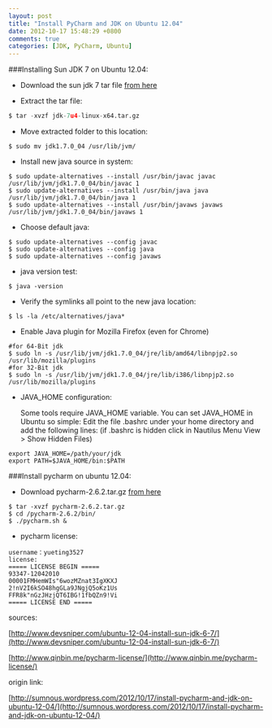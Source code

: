 ```yaml
---
layout: post
title: "Install PyCharm and JDK on Ubuntu 12.04"
date: 2012-10-17 15:48:29 +0800
comments: true
categories: [JDK, PyCharm, Ubuntu]
---
```


###Installing Sun JDK 7 on Ubuntu 12.04:


+ Download the sun jdk 7 tar file [from here](http://www.oracle.com/technetwork/java/javase/downloads/jdk7u7-downloads-1836413.html)

+ Extract the tar file:

```python
$ tar -xvzf jdk-7u4-linux-x64.tar.gz
```

+ Move extracted folder to this location:

```
$ sudo mv jdk1.7.0_04 /usr/lib/jvm/
```

+ Install new java source in system: 
	
```
$ sudo update-alternatives --install /usr/bin/javac javac /usr/lib/jvm/jdk1.7.0_04/bin/javac 1 
$ sudo update-alternatives --install /usr/bin/java java /usr/lib/jvm/jdk1.7.0_04/bin/java 1 
$ sudo update-alternatives --install /usr/bin/javaws javaws /usr/lib/jvm/jdk1.7.0_04/bin/javaws 1
```
<!--more-->

+ Choose default java:

```
$ sudo update-alternatives --config javac 
$ sudo update-alternatives --config java 
$ sudo update-alternatives --config javaws
```

+ java version test:

```
$ java -version
```

+ Verify the symlinks all point to the new java location:

```
$ ls -la /etc/alternatives/java*
```

+ Enable Java plugin for Mozilla Firefox (even for Chrome)
		
```
#for 64-Bit jdk 
$ sudo ln -s /usr/lib/jvm/jdk1.7.0_04/jre/lib/amd64/libnpjp2.so /usr/lib/mozilla/plugins 
#for 32-Bit jdk 
$ sudo ln -s /usr/lib/jvm/jdk1.7.0_04/jre/lib/i386/libnpjp2.so /usr/lib/mozilla/plugins
```

+ JAVA_HOME configuration:

     Some tools require JAVA_HOME variable. You can set JAVA_HOME in Ubuntu so simple: Edit the file .bashrc under your home directory and add the following lines: (if .bashrc is hidden click in Nautilus Menu View > Show Hidden Files)

```
export JAVA_HOME=/path/your/jdk 
export PATH=$JAVA_HOME/bin:$PATH
```

###Install pycharm on ubuntu 12.04:

+ Download pycharm-2.6.2.tar.gz [from here](http://download.jetbrains.com/python/pycharm-2.6.2.tar.gz)

```
$ tar -xvzf pycharm-2.6.2.tar.gz 
$ cd /pycharm-2.6.2/bin/ 
$ ./pycharm.sh &
```

+ pycharm license:

```
username：yueting3527 
license: 
===== LICENSE BEGIN ===== 
93347-12042010
00001FMHemWIs"6wozMZnat3IgXKXJ
2!nV2I6kSO48hgGLa9JNgjQ5oKz1Us
FFR8k"nGzJHzjQT6IBG!1fbQZn9!Vi
===== LICENSE END =====
```

sources: 

[http://www.devsniper.com/ubuntu-12-04-install-sun-jdk-6-7/](http://www.devsniper.com/ubuntu-12-04-install-sun-jdk-6-7/)

[http://www.qinbin.me/pycharm-license/](http://www.qinbin.me/pycharm-license/)

origin link:

[http://sumnous.wordpress.com/2012/10/17/install-pycharm-and-jdk-on-ubuntu-12-04/](http://sumnous.wordpress.com/2012/10/17/install-pycharm-and-jdk-on-ubuntu-12-04/)


